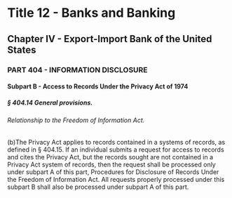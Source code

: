 
# Title 12 - Banks and Banking
## Chapter IV - Export-Import Bank of the United States
### PART 404 - INFORMATION DISCLOSURE
#### Subpart B - Access to Records Under the Privacy Act of 1974
##### § 404.14 General provisions.
###### Relationship to the Freedom of Information Act.

(b)The Privacy Act applies to records contained in a systems of records, as defined in § 404.15. If an individual submits a request for access to records and cites the Privacy Act, but the records sought are not contained in a Privacy Act system of records, then the request shall be processed only under subpart A of this part, Procedures for Disclosure of Records Under the Freedom of Information Act. All requests properly processed under this subpart B shall also be processed under subpart A of this part.
